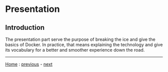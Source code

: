 # Presentation

## Introduction
The presentation part serve the purpose of breaking the ice and give the basics
of Docker. In practice, that means explaining the technology and give its
vocabulary for a better and smoother experience down the road.

---
[Home](../README.md) :
[previous](../Presentation/README.md) -
[next](../Docker/README.md)

